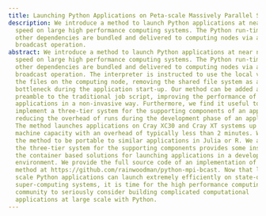 ```yaml
---
title: Launching Python Applications on Peta-scale Massively Parallel Systems
description: We introduce a method to launch Python applications at near native
  speed on large high performance computing systems. The Python run-time and
  other dependencies are bundled and delivered to computing nodes via a
  broadcast operation.
abstract: We introduce a method to launch Python applications at near native
  speed on large high performance computing systems. The Python run-time and
  other dependencies are bundled and delivered to computing nodes via a
  broadcast operation. The interpreter is instructed to use the local version of
  the files on the computing node, removing the shared file system as a
  bottleneck during the application start-up. Our method can be added as a
  preamble to the traditional job script, improving the performance of user
  applications in a non-invasive way. Furthermore, we find it useful to
  implement a three-tier system for the supporting components of an application,
  reducing the overhead of runs during the development phase of an application.
  The method launches applications on Cray XC30 and Cray XT systems up to full
  machine capacity with an overhead of typically less than 2 minutes. We expect
  the method to be portable to similar applications in Julia or R. We also hope
  the three-tier system for the supporting components provides some insight for
  the container based solutions for launching applications in a development
  environment. We provide the full source code of an implementation of the
  method at https://github.com/rainwoodman/python-mpi-bcast. Now that large
  scale Python applications can launch extremely efficiently on state-of-the-art
  super-computing systems, it is time for the high performance computing
  community to seriously consider building complicated computational
  applications at large scale with Python.
---
```


